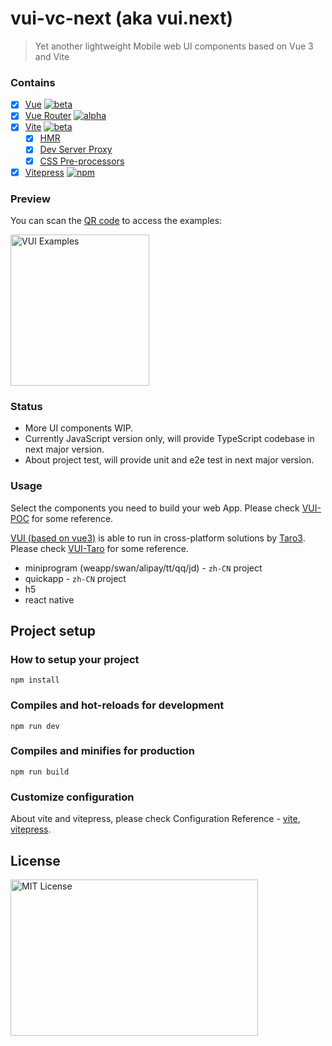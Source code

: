 # vui-vc-next (aka vui.next)

> Yet another lightweight Mobile web UI components based on Vue 3 and Vite

### Contains

- [x] [Vue](https://v3.vuejs.org/) [![beta](https://img.shields.io/npm/v/vue/next.svg)](https://www.npmjs.com/package/vue/v/next)
- [x] [Vue Router](https://router.vuejs.org/) [![alpha](https://img.shields.io/npm/v/vue-router/next.svg)](https://www.npmjs.com/package/vue-router/v/next)
- [x] [Vite](https://github.com/vitejs/vite) [![beta](https://img.shields.io/npm/v/vite.svg)](https://www.npmjs.com/package/vite)
  - [x] [HMR](https://github.com/vitejs/vite#hot-module-replacement)
  - [x] [Dev Server Proxy](https://github.com/vitejs/vite#dev-server-proxy)
  - [x] [CSS Pre-processors](https://github.com/vitejs/vite#css-pre-processors)
- [x] [Vitepress](https://github.com/vuejs/vitepress) [![npm](https://img.shields.io/npm/v/vitepress)](https://www.npmjs.com/package/vitepress)

### Preview

You can scan the [QR code](https://nikoni.top/images/vui-vc-qrcode.png) to access the examples:

<img src="https://nikoni.top/images/vui-vc-qrcode.png" alt="VUI Examples" width="222" height="242"/>

### Status

- More UI components WIP.
- Currently JavaScript version only, will provide TypeScript codebase in next major version.
- About project test, will provide unit and e2e test in next major version.

### Usage

Select the components you need to build your web App. Please check [VUI-POC](https://github.com/bluepower/vui-poc) for some reference.

[VUI (based on vue3)](https://github.com/bluepower/vui-vc-next) is able to run in cross-platform solutions by [Taro3](https://github.com/NervJS/taro). Please check [VUI-Taro](https://github.com/bluepower/vui-taro) for some reference.
- miniprogram (weapp/swan/alipay/tt/qq/jd) - `zh-CN` project
- quickapp - `zh-CN` project
- h5
- react native

## Project setup

### How to setup your project
```
npm install
```

### Compiles and hot-reloads for development
```
npm run dev
```

### Compiles and minifies for production
```
npm run build
```

### Customize configuration

About vite and vitepress, please check Configuration Reference - [vite](https://github.com/vitejs/vite), [vitepress](https://github.com/vuejs/vitepress).

## License

<img src="https://nikoni.top/images/niko-mit.png" alt="MIT License" width="396" height="250"/>
